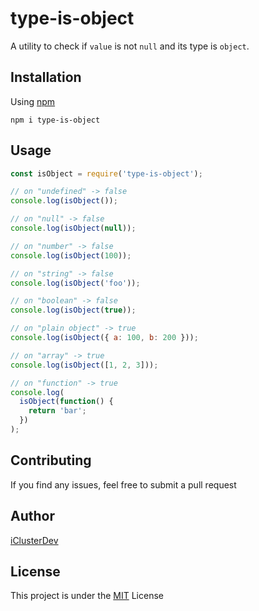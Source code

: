 # type-is-object

A utility to check if `value` is not `null` and its type is `object`.

## Installation

Using [npm](https://www.npmjs.com/package/type-is-object)

```console
npm i type-is-object
```

## Usage

```js
const isObject = require('type-is-object');

// on "undefined" -> false
console.log(isObject());

// on "null" -> false
console.log(isObject(null));

// on "number" -> false
console.log(isObject(100));

// on "string" -> false
console.log(isObject('foo'));

// on "boolean" -> false
console.log(isObject(true));

// on "plain object" -> true
console.log(isObject({ a: 100, b: 200 }));

// on "array" -> true
console.log(isObject([1, 2, 3]));

// on "function" -> true
console.log(
  isObject(function() {
    return 'bar';
  })
);
```

## Contributing

If you find any issues, feel free to submit a pull request

## Author

[iClusterDev](https://github.com/iClusterDev)

## License

This project is under the [MIT](LICENSE.md) License
